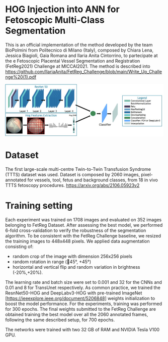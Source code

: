 # HOG Injection into ANN for Fetoscopic Multi-Class Segmentation
This is an official implementation of the method developed by the team BioPolmini from Politecnico di Milano (Italy), composed by Chiara Lena, Jessica Biagioli, 
Gaia Romana and Ilaria Anita Cintorrino, to partecipate at the e Fetoscopic Placental Vessel Segmentation and Registration (FetReg2021) Challenge at MICCAI2021. 
The method is described into https://github.com/IlariaAnita/FetReg_Challenge/blob/main/Write_Up_Challenge%20(1).pdf

![Framework](https://github.com/IlariaAnita/FetReg_Challenge/blob/main/framework.jpeg)

# Dataset
The first large-scale multi-centre Twin-to-Twin Transfusion Syndrome (TTTS) dataset was used. Dataset is composed by 2060 images, pixel-annotated for
vessels, tool, fetus and background classes, from 18 in vivo TTTS fetoscopy procedures. https://arxiv.org/abs/2106.05923v2

# Training setting 
Each experiment was trained on 1708 images and evaluated on 352 images belonging to FetReg Dataset.
After assessing the best model, we performed 6-fold cross-validation to verify the robustness of the segmentation algorithm. 
To be consistent with the FetReg Challenge baseline, we resized the training images to 448x448 pixels. 
We applied data augmentation consisting of: 
- random crop of the image with dimension 256x256 pixels
- random rotation in range (􀀀45°, +45°)
- horizontal and vertical flip and random variation in brightness (-20%,+20%). 

The learning rate and batch size were set to 0.001 and 32 for the CNNs and 0.01 and 8 for TransUnet respectively.
As common practice, we trained the ResnNet50-HOG and DeepLabv3-HOG with pre-trained ImageNet [https://ieeexplore.ieee.org/document/5206848] weights initialization 
to boost the model performance. 
For the experiments, training was performed for 300 epochs. The final weights submitted to the FetReg Challenge are obtained training the best model over all 
the 2060 annotated frames, following the same described setup, for 700 epochs.

The networks were trained with two 32 GB of RAM and NVIDIA Tesla V100 GPU.
